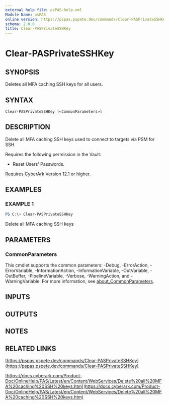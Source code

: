 ```yaml
---
external help file: psPAS-help.xml
Module Name: psPAS
online version: https://pspas.pspete.dev/commands/Clear-PASPrivateSSHKey
schema: 2.0.0
title: Clear-PASPrivateSSHKey
---
```


# Clear-PASPrivateSSHKey

## SYNOPSIS
Deletes all MFA caching SSH keys for all users.

## SYNTAX

```
Clear-PASPrivateSSHKey [<CommonParameters>]
```

## DESCRIPTION
Delete all MFA caching SSH keys used to connect to targets via PSM for SSH.

Requires the following permission in the Vault:
- Reset Users' Passwords.

Requires CyberArk Version 12.1 or higher.

## EXAMPLES

### EXAMPLE 1
```powershell
PS C:\> Clear-PASPrivateSSHKey
```

Delete all MFA caching SSH keys

## PARAMETERS

### CommonParameters
This cmdlet supports the common parameters: -Debug, -ErrorAction, -ErrorVariable, -InformationAction, -InformationVariable, -OutVariable, -OutBuffer, -PipelineVariable, -Verbose, -WarningAction, and -WarningVariable. For more information, see [about_CommonParameters](http://go.microsoft.com/fwlink/?LinkID=113216).

## INPUTS

## OUTPUTS

## NOTES

## RELATED LINKS

[https://pspas.pspete.dev/commands/Clear-PASPrivateSSHKey](https://pspas.pspete.dev/commands/Clear-PASPrivateSSHKey)

[https://docs.cyberark.com/Product-Doc/OnlineHelp/PAS/Latest/en/Content/WebServices/Delete%20all%20MFA%20caching%20SSH%20keys.htm](https://docs.cyberark.com/Product-Doc/OnlineHelp/PAS/Latest/en/Content/WebServices/Delete%20all%20MFA%20caching%20SSH%20keys.htm)
